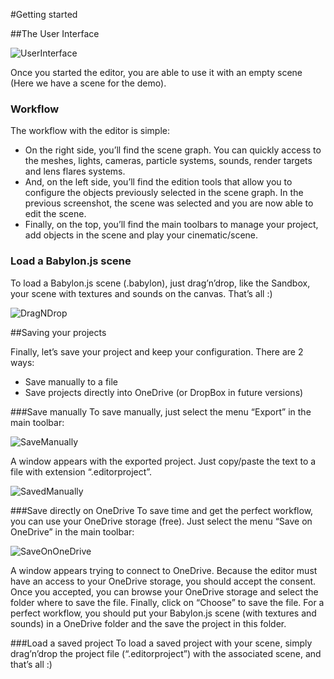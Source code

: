 #Getting started

##The User Interface

![UserInterface](/img/extensions/Editor/GettinStarted/UserInterface.png)

Once you started the editor, you are able to use it with an empty scene (Here we have a scene for the demo).

### Workflow
The workflow with the editor is simple:
* On the right side, you’ll find the scene graph. You can quickly access to the meshes, lights, cameras, particle systems, sounds, render targets and lens flares systems.
* And, on the left side, you’ll find the edition tools that allow you to configure the objects previously selected in the scene graph. In the previous screenshot, the scene was selected and you are now able to edit the scene.
* Finally, on the top, you’ll find the main toolbars to manage your project, add objects in the scene and play your cinematic/scene.

### Load a Babylon.js scene
To load a Babylon.js scene (.babylon), just drag’n’drop, like the Sandbox, your scene with textures and sounds on the canvas. That’s all :)

![DragNDrop](/img/extensions/Editor/GettinStarted/DragNDrop.png)

##Saving your projects

Finally, let’s save your project and keep your configuration. There are 2 ways:
* Save manually to a file
* Save projects directly into OneDrive (or DropBox in future versions)

###Save manually
To save manually, just select the menu “Export” in the main toolbar:

![SaveManually](/img/extensions/Editor/GettinStarted/SaveManually.png)

A window appears with the exported project. Just copy/paste the text to a file with extension “.editorproject”.

![SavedManually](/img/extensions/Editor/GettinStarted/SavedManually.png)

###Save directly on OneDrive
To save time and get the perfect workflow, you can use your OneDrive storage (free). Just select the menu “Save on OneDrive” in the main toolbar:

![SaveOnOneDrive](/img/extensions/Editor/GettinStarted/SaveOnOneDrive.png)

A window appears trying to connect to OneDrive. Because the editor must have an access to your OneDrive storage, you should accept the consent.
Once you accepted, you can browse your OneDrive storage and select the folder where to save the file. Finally, click on “Choose” to save the file.
For a perfect workflow, you should put your Babylon.js scene (with textures and sounds) in a OneDrive folder and the save the project in this folder.

###Load a saved project
To load a saved project with your scene, simply drag’n’drop the project file (“.editorproject”) with the associated scene, and that’s all :)

